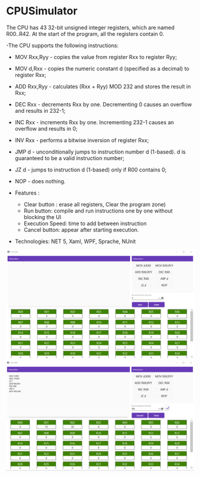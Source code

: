 # CPUSimulator


The CPU has 43 32-bit unsigned integer registers, which are named R00..R42. At the start of the program, all the registers contain 0. 

-The CPU supports the following instructions:
  - MOV Rxx,Ryy - copies the value from register Rxx to register Ryy;
  - MOV d,Rxx - copies the numeric constant d (specified as a decimal) to register Rxx;
  - ADD Rxx,Ryy - calculates (Rxx + Ryy) MOD 232 and stores the result in Rxx;
  - DEC Rxx - decrements Rxx by one. Decrementing 0 causes an overflow and results in 232-1;
  - INC Rxx - increments Rxx by one. Incrementing 232-1 causes an overflow and results in 0;
  - INV Rxx - performs a bitwise inversion of register Rxx;
  - JMP d - unconditionally jumps to instruction number d (1-based). d is guaranteed to be a valid instruction number;
  - JZ d - jumps to instruction d (1-based) only if R00 contains 0;
  - NOP - does nothing.

- Features :
  - Clear button : erase all registers, Clear the program zone)
  - Run button: compile and run instructions one by one without blocking the UI
  - Execution Speed: time to add between instruction 
  - Cancel button: appear after starting execution.
- Technologies:
 NET 5, Xaml, WPF, Sprache, NUnit
 
![](MainUI.png)
![](ScreenshotRunningUI.png)
